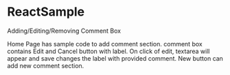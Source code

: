 # ReactSample
Adding/Editing/Removing Comment Box

Home Page has sample code to add comment section.
comment box contains Edit and Cancel button with label.
On click of edit, textarea will appear and save changes the label with provided comment.
New button can add new comment section.

